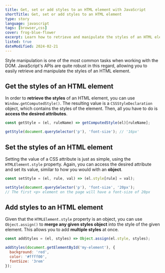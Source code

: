 ```yaml
---
title: Get, set or add styles to an HTML element with JavaScript
shortTitle: Get, set or add styles to an HTML element
type: story
language: javascript
tags: [browser,css]
cover: frog-blue-flower
excerpt: Learn how to retrieve and manipulate the styles of an HTML element easily and efficiently with JavaScript.
listed: true
dateModified: 2024-02-21
---
```


Style manipulation is one of the most common tasks when working with the DOM. JavaScript's APIs are quite robust in this regard, allowing you to easily retrieve and manipulate the styles of an HTML element.

## Get the styles of an HTML element

In order to **retrieve the styles** of an HTML element, you can use `Window.getComputedStyle()`. The resulting value is a `CSSStyleDeclaration` object, which contains the styles of the element. Then, all you have to do is **access the desired attributes**.

```js
const getStyle = (el, ruleName) => getComputedStyle(el)[ruleName];

getStyle(document.querySelector('p'), 'font-size'); // '16px'
```

## Set the styles of an HTML element

Setting the value of a CSS attribute is just as simple, using the `HTMLElement.style` property. Again, you can access the desired attribute and set its value, similar to how you would with an **object**.

```js
const setStyle = (el, rule, val) => (el.style[rule] = val);

setStyle(document.querySelector('p'), 'font-size', '20px');
// The first <p> element on the page will have a font-size of 20px
```

## Add styles to an HTML element

Given that the `HTMLElement.style` property is an object, you can use `Object.assign()` to **merge any given styles object** into the style of the given element. This allows you to add **multiple styles** at once.

```js
const addStyles = (el, styles) => Object.assign(el.style, styles);

addStyles(document.getElementById('my-element'), {
  background: 'red',
  color: '#ffff00',
  fontSize: '3rem'
});
```
